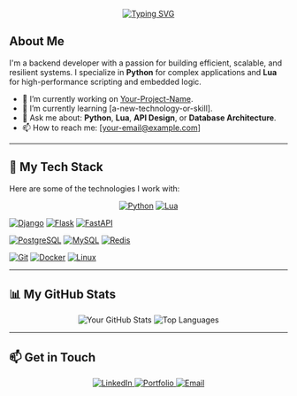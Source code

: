 <p align="center">
  <a href="https://github.com/readme-typing-svg">
    <img src="https://readme-typing-svg.demolab.com?font=Fira+Code&weight=500&size=24&pause=1000&color=00B88B&center=true&vCenter=true&random=false&width=435&lines=Hi%20there%2C%20I'm%20[Yue]%20%F0%9F%91%8B;I'm%20a%20Python%20%26%20Lua%20Developer;I'm%20a%20Backend%20Specialist" alt="Typing SVG" />
  </a>
</p>

## About Me

I'm a backend developer with a passion for building efficient, scalable, and resilient systems. I specialize in **Python** for complex applications and **Lua** for high-performance scripting and embedded logic.

- 🔭 I’m currently working on [Your-Project-Name]([your-project-link]).
- 🌱 I’m currently learning [a-new-technology-or-skill].
- 💬 Ask me about: **Python**, **Lua**, **API Design**, or **Database Architecture**.
- 📫 How to reach me: [your-email@example.com]

---

## 🚀 My Tech Stack

Here are some of the technologies I work with:

<p align="center">
  <a href="https://www.python.org" target="_blank" rel="noreferrer"><img src="https://img.shields.io/badge/Python-3776AB?style=for-the-badge&logo=python&logoColor=white" alt="Python"></a>
  <a href="https://www.lua.org" target="_blank" rel="noreferrer"><img src="https://img.shields.io/badge/Lua-2C2D72?style=for-the-badge&logo=lua&logoColor=white" alt="Lua"></a>
  
  <a href="https://www.djangoproject.com" target="_blank" rel="noreferrer"><img src="https://img.shields.io/badge/Django-092E20?style=for-the-badge&logo=django&logoColor=white" alt="Django"></a>
  <a href="https://flask.palletsprojects.com" target="_blank" rel="noreferrer"><img src="https://img.shields.io/badge/Flask-000000?style=for-the-badge&logo=flask&logoColor=white" alt="Flask"></a>
  <a href="https://fastapi.tiangolo.com" target="_blank" rel="noreferrer"><img src="https://img.shields.io/badge/FastAPI-009688?style=for-the-badge&logo=fastapi&logoColor=white" alt="FastAPI"></a>
  
  <a href="https://www.postgresql.org" target="_blank" rel="noreferrer"><img src="https://img.shields.io/badge/PostgreSQL-336791?style=for-the-badge&logo=postgresql&logoColor=white" alt="PostgreSQL"></a>
  <a href="https://www.mysql.com" target="_blank" rel="noreferrer"><img src="https://img.shields.io/badge/MySQL-4479A1?style=for-the-badge&logo=mysql&logoColor=white" alt="MySQL"></a>
  <a href="https://redis.io" target="_blank" rel="noreferrer"><img src="https://img.shields.io/badge/Redis-DC382D?style=for-the-badge&logo=redis&logoColor=white" alt="Redis"></a>
  
  <a href="https://git-scm.com" target="_blank" rel="noreferrer"><img src="https://img.shields.io/badge/Git-F05032?style=for-the-badge&logo=git&logoColor=white" alt="Git"></a>
  <a href="https://www.docker.com" target="_blank" rel="noreferrer"><img src="https://img.shields.io/badge/Docker-2496ED?style=for-the-badge&logo=docker&logoColor=white" alt="Docker"></a>
  <a href="https://www.linux.org" target="_blank" rel="noreferrer"><img src="https://img.shields.io/badge/Linux-FCC624?style=for-the-badge&logo=linux&logoColor=black" alt="Linux"></a>
</p>

---

## 📊 My GitHub Stats

<p align="center">
  <img src="https://github-readme-stats.vercel.app/api?username=YOUR-USERNAME&show_icons=true&theme=tokyonight&include_all_commits=true&count_private=true" alt="Your GitHub Stats" />
  <img src="https://github-readme-stats.vercel.app/api/top-langs/?username=YOUR-USERNAME&layout=compact&theme=tokyonight" alt="Top Languages" />
</p>

---

## 📫 Get in Touch

<p align="center">
  <a href="https://linkedin.com/in/[your-linkedin-username]">
    <img src="https://img.shields.io/badge/LinkedIn-0A66C2?style=for-the-badge&logo=linkedin&logoColor=white" alt="LinkedIn">
  </a>
  <a href="https://[your-portfolio-website.com]">
    <img src="https://img.shields.io/badge/Portfolio-000000?style=for-the-badge&logo=rss&logoColor=white" alt="Portfolio">
  </a>
  <a href="mailto:your-email@example.com">
    <img src="https://img.shields.io/badge/Email-D14836?style=for-the-badge&logo=gmail&logoColor=white" alt="Email">
  </a>
</p>
